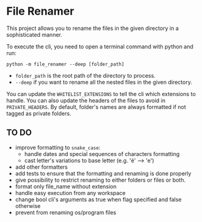 # File Renamer

This project allows you to rename the files in the given directory in a sophisticated manner.

To execute the cli, you need to open a terminal command with python and run:

```
python -m file_renamer --deep [folder_path]
```

- `folder_path` is the root path of the directory to process.
- `--deep` if you want to rename all the nested files in the given directory.

You can update the `WHITELIST_EXTENSIONS` to tell the cli which extensions to handle. You can also update the headers of the files to avoid in `PRIVATE_HEADERS`. By default, folder's names are always formatted if not tagged as private folders.

## TO DO

- improve formatting to `snake_case`:
  - handle dates and special sequences of characters formatting
  - cast letter's variations to base letter (e.g. 'é' --> 'e')
- add other formatters
- add tests to ensure that the formatting and renaming is done properly
- give possibility to restrict renaming to either folders or files or both.
- format only file_name without extension
- handle easy execution from any workspace
- change bool cli's arguments as true when flag specified and false otherwise
- prevent from renaming os/program files
